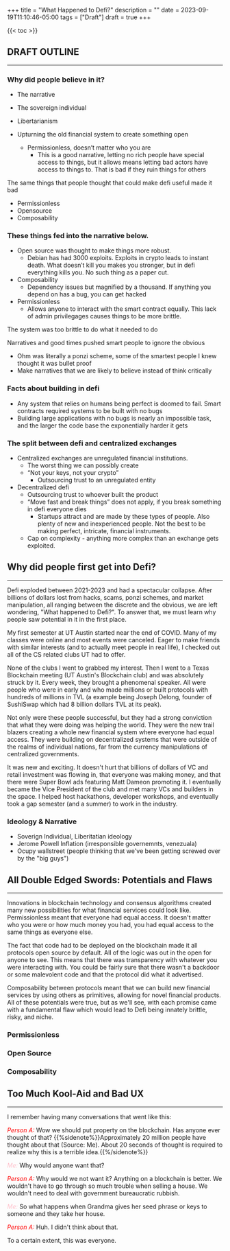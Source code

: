 +++
title = "What Happened to Defi?"
description = ""
date = 2023-09-19T11:10:46-05:00
tags = ["Draft"]
draft = true
+++

{{< toc >}}



## DRAFT OUTLINE
---
### Why did people believe in it?
-  The narrative

- The sovereign individual
- Libertarianism
- Upturning the old financial system to create something open
    - Permissionless, doesn’t matter who you are
        - This is a good narrative, letting no rich people have special access to things, but it allows means letting bad actors have access to things to. That is bad if they ruin things for others

The same things that people thought that could make defi useful made it bad

- Permissionless
- Opensource
- Composability

### These things fed into the narrative below. 

- Open source was thought to make things more robust.
    - Debian has had 3000 exploits. Exploits in crypto leads to instant death. What doesn’t kill you makes you stronger, but in defi everything kills you. No such thing as a paper cut.
- Composability
    - Dependency issues but magnified by a thousand. If anything you depend on has a bug, you can get hacked
- Permissionless
    - Allows anyone to interact with the smart contract equally. This lack of admin privilegages causes things to be more brittle.

The system was too brittle to do what it needed to do

Narratives and good times pushed smart people to ignore the obvious

- Ohm was literally a ponzi scheme, some of the smartest people I knew thought it was bullet proof
- Make narratives that we are likely to believe instead of think critically

### Facts about building in defi
- Any system that relies on humans being perfect is doomed to fail. Smart contracts required systems to be built with no bugs
- Building large applications with no bugs is nearly an impossible task, and the larger the code base the exponentially harder it gets

### The split between defi and centralized exchanges

- Centralized exchanges are unregulated financial institutions.
    - The worst thing we can possibly create
    - “Not your keys, not your crypto”
        - Outsourcing trust to an unregulated entity
- Decentralized defi
    - Outsourcing trust to whoever built the product
    - “Move fast and break things” does not apply, if you break something in defi everyone dies
        - Startups attract and are made by these types of people. Also plenty of new and inexperienced people. Not the best to be making perfect, intricate, financial instruments.
    - Cap on complexity - anything more complex than an exchange gets exploited.

## Why did people first get into Defi?
---

Defi exploded between 2021-2023 and had a spectacular collapse. After billions of dollars lost from hacks, scams, ponzi schemes, and market manipulation, all ranging between the discrete and the obvious, we are left wondering, "What happened to Defi?". To answer that, we must learn why people saw potential in it in the first place.

My first semester at UT Austin started near the end of COVID. Many of my classes were online and most events were canceled. Eager to make friends with similar interests (and to actually meet people in real life), I checked out all of the CS related clubs UT had to offer.

None of the clubs I went to grabbed my interest. Then I went to a Texas Blockchain meeting (UT Austin's Blockchain club) and was absolutely struck by it. Every week, they brought a phenomenal speaker. All were people who were in early and who made millions or built protocols with hundreds of millions in TVL (a example being Joseph Delong, founder of SushiSwap which had 8 billion dollars TVL at its peak).

Not only were these people successful, but they had a strong conviction that what they were doing was helping the world. They were the new trail blazers creating a whole new financial system where everyone had equal access. They were building on decentralized systems that were outside of the realms of individual nations, far from the currency manipulations of centralized governments.

It was new and exciting. It doesn't hurt that billions of dollars of VC and retail investment was flowing in, that everyone was making money, and that there were Super Bowl ads featuring Matt Dameon promoting it. I eventually became the Vice President of the club and met many VCs and builders in the space. I helped host hackathons, developer workshops, and eventually took a gap semester (and a summer) to work in the industry.

### Ideology & Narrative

- Soverign Individual, Liberitatian ideology
- Jerome Powell Inflation (irresponsible governemnts, venezuala)
- Ocupy wallstreet (people thinking that we've been getting screwed over by the "big guys")


## All Double Edged Swords: Potentials and Flaws
---

Innovations in blockchain technology and consensus algorithms created many new possibilities for what financial services could look like. Permissionless meant that everyone had equal access. It doesn't matter who you were or how much money you had, you had equal access to the same things as everyone else.

The fact that code had to be deployed on the blockchain made it all protocols open source by default. All of the logic was out in the open for anyone to see. This means that there was transparency with whatever you were interacting with. You could be fairly sure that there wasn't a backdoor or some malevolent code and that the protocol did what it advertised.

Composability between protocols meant that we can build new financial services by using others as primitives, allowing for novel financial products. All of these potentials were true, but as we'll see, with each promise came with a fundamental flaw which would lead to Defi being innately brittle, risky, and niche.

### Permissionless

### Open Source

### Composability


## Too Much Kool-Aid and Bad UX 
---

I remember having many conversations that went like this:

<span style="color: red; style:"><i>Person A:</i></span>
Wow we should put property on the blockchain. Has anyone ever thought of that? {{%sidenote%}}Approximately 20 million people have thought about that (Source: Me). About 20 seconds of thought is required to realize why this is a terrible idea.{{%/sidenote%}}

<span style="color: pink; style:"><i>Me:</i></span>
Why would anyone want that?

<span style="color: red; style:"><i>Person A:</i></span>
Why would we not want it? Anything on a blockchain is better. We wouldn't have to go through so much trouble when selling a house. We wouldn't need to deal with government bureaucratic rubbish. 

<span style="color: pink; style:"><i>Me:</i></span>
So what happens when Grandma gives her seed phrase or keys to someone and they take her house.

<span style="color: red; style:"><i>Person A:</i></span>
Huh. I didn't think about that.

To a certain extent, this was everyone.
